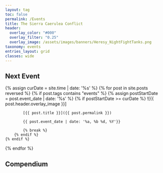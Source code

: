 ```yaml
---
layout: tag
toc: false
permalink: /Events
title: The Sierra Caerulea Conflict
header:
  overlay_color: "#000"
  overlay_filter: "0.25"
  overlay_image: /assets/images/banners/Heresy_NightFightTanks.png
taxonomy: events
entries_layout: grid
classes: wide
---
```


## Next Event
{% assign curDate = site.time | date: '%s' %}
{% for post in site.posts reversed %}
    {% if post.tags contains "events" %}
        {% assign postStartDate = post.event_date | date: '%s' %}
        {% if postStartDate >= curDate %}
            ![{{ post.header.overlay_image }}]

            [{{ post.title }}]({{ post.permalink }})
            
            {{ post.event_date | date: '%a, %b %d, %Y'}}

            {% break %}
        {% endif %}
    {% endif %}
{% endfor %}


## Compendium